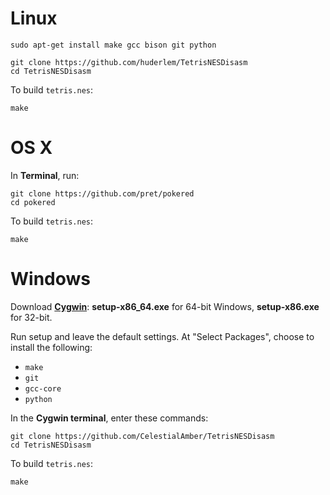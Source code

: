 # Linux

	sudo apt-get install make gcc bison git python
	
	git clone https://github.com/huderlem/TetrisNESDisasm
	cd TetrisNESDisasm

To build `tetris.nes`:

	make


# OS X

In **Terminal**, run:

	git clone https://github.com/pret/pokered
	cd pokered
	
To build `tetris.nes`:

	make

# Windows

Download [**Cygwin**](http://cygwin.com/install.html): **setup-x86_64.exe** for 64-bit Windows, **setup-x86.exe** for 32-bit.

Run setup and leave the default settings. At "Select Packages", choose to install the following:

- `make`
- `git`
- `gcc-core`
- `python`

In the **Cygwin terminal**, enter these commands:

	git clone https://github.com/CelestialAmber/TetrisNESDisasm
	cd TetrisNESDisasm

To build `tetris.nes`:

	make
